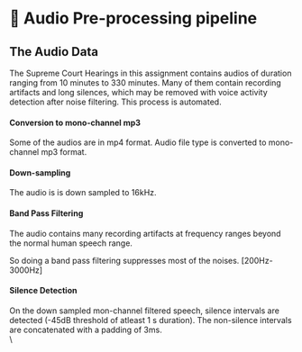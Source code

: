 # 🎤 Audio Pre-processing pipeline

## The Audio Data

The Supreme Court Hearings in this assignment contains audios of duration ranging from 10 minutes to 330 minutes. Many of them contain recording artifacts and long silences, which may be removed with voice activity detection after noise filtering. This process is automated.

#### Conversion to mono-channel mp3

Some of the audios are in mp4 format. Audio file type is converted to mono-channel mp3 format.

#### Down-sampling

The audio is is down sampled to 16kHz.&#x20;

#### Band Pass  Filtering

The audio contains many recording artifacts at frequency ranges beyond the normal human speech range.

So doing a band pass filtering suppresses most of the noises. \[200Hz-3000Hz]

#### &#x20;Silence Detection

On the down sampled mon-channel filtered speech, silence intervals are detected (-45dB threshold of atleast 1 s duration). The non-silence intervals are concatenated with a padding of 3ms.\
\
